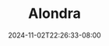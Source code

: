 --- 
title: "Alondra"
description: "download  video bokep Alondra  tele video full terbaru"
date: 2024-11-02T22:26:33-08:00
file_code: "0f7r2a6wh9oc"
draft: false
cover: "h5zmuhbeb3fatv9s.jpg"
tags: ["Alondra", "bokep-indo", "bokep-viral", "bokep-ig"]
length: 376
fld_id: "1483125"
foldername: "Alondra"
categories: ["Alondra"]
views: 0
---